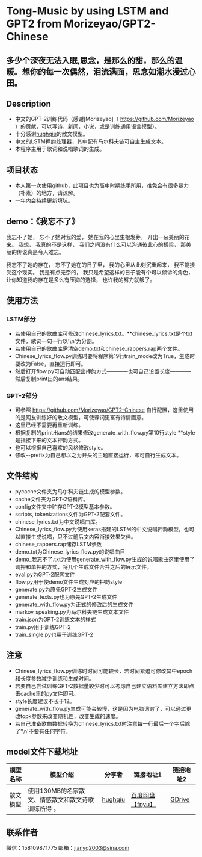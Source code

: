 # Tong-Music by using LSTM and GPT2 from Morizeyao/GPT2-Chinese
## 多少个深夜无法入眠,思念，是那么的甜，那么的温暖。想你的每一次偶然，泪流满面，思念如潮水漫过心田。
## Description

- 中文的GPT-2训练代码（感谢[Morizeyao]（ https://github.com/Morizeyao ）的贡献，可以写诗，新闻，小说，或是训练通用语言模型）。
- 十分感谢[hughqiu](https://github.com/hughqiu "hughqiu")的散文模型。
- 中文的LSTM押韵处理器，其中配有马尔科夫链可自主生成文本。
- 本程序主用于歌词和说唱歌词的生成。

## 项目状态

- 本人第一次使用github，此项目也为高中时期练手所用，难免会有很多暴力（朴素）的地方，请谅解。
- 一年内会持续更新填坑。

## demo：《我忘不了》

我忘不了她，
忘不了她对我的爱，
她在我的心里生根发芽，
开出一朵美丽的花来。
我想，
我真的不是这样，
我们之间没有什么可以沟通彼此心的桥梁，
那美丽的传说真是令人难忘。

我忘不了她的存在，
忘不了她在的日子里，
我的心里从此刻沉重起来，
我不能接受这个现实。
我是有点无奈的，
我只是希望这样的日子能有个可以倾诉的角色，
让你知道我的存在是多么有压抑的选择，
也许我的努力就够了。

## 使用方法

### LSTM部分

- 若使用自己的歌曲库可修改chinese_lyrics.txt。**chinese_lyrics.txt是个txt文件，歌词一句一行以'\n'为分割。
- 若使用自己的歌曲库需清空demo.txt和chinese_rappers.rap两个文件。
- Chinese_lyrics_flow.py训练时要将程序第19行train_mode改为True，生成时要改为False，直接运行即可。
- 然后打开flow.py可自动匹配出押韵方式————也可自己设置长度————然后复制print出的ans结果。

### GPT-2部分

- 可参照 https://github.com/Morizeyao/GPT2-Chinese 自行配置，这里使用的是网友训练好的散文模型，可使课词更富有诗情画意。
- 这里已经不需要再重新训练。
- 根据复制的print出ans的结果修改generate_with_flow.py第10行style **style是指接下来的文本押韵方式。
- 也可以根据自己喜欢的风格修改style。
- 修改--prefix为自己想以之为开头的主题直接运行，即可自行生成文本。

## 文件结构

- pycache文件夹为马尔科夫链生成的模型参数。
- cache文件夹为GPT-2语料库。
- config文件夹中贮存GPT-2模型基本参数。
- scripts, tokenizations文件为GPT-2配套文件。
- chinese_lyrics.txt为中文说唱曲库。
- Chinese_lyrics_flow.py为使用keras搭建的LSTM的中文说唱押韵模型，也可以直接生成说唱，只不过前后文内容衔接效果欠佳。
- chinese_rappers.rap储存LSTM参数
- demo.txt为Chinese_lyrics_flow.py的说唱曲目
- demo_我忘不了.txt为使用generate_with_flow.py生成的说唱歌曲这里使用了调押和单押的方式，将几个生成文件合并之后的展示文件。
- eval.py为GPT-2配套文件
- flow.py用于使demo文件生成对应的押韵style
- generate.py为原先GPT-2生成文件
- generate_texts.py也为原先GPT-2生成文件
- generate_with_flow.py为正式的修改后的生成文件
- markov_speaking.py为马尔科夫链生成文本文件
- train.json为GPT-2训练文本的样式
- train.py用于训练GPT-2
- train_single.py也用于训练GPT-2

## 注意

- Chinese_lyrics_flow.py训练时时间可能较长，若时间紧迫可修改其中epoch和长度参数减少训练和生成时间。
- 若要自己尝试训练GPT-2数据量较少时可以考虑自己建立语料库建立方法即点击cache里的py文件即可。
- style长度建议不长于12。
- generate_with_flow.py生成可能会较慢，这是因为电脑词穷了，可以通过更改topk参数来改变随机性，改变生成的速度。
- 若自己准备歌曲数据转换为chinese_lyrics.txt时注意每一行最后一个字后除了'\n'不要有任何字符。

## model文件下载地址
|  模型名称 |   模型介绍|   分享者|  链接地址1 |  链接地址2 |
| ------------ | ------------ | ------------ | ------------ | ------------ |
| 散文模型  | 使用130MB的名家散文、情感散文和散文诗歌训练所得 。  |  [hughqiu](https://github.com/hughqiu "hughqiu") | [百度网盘【fpyu】](https://pan.baidu.com/s/1nbrW5iw34GRhoTin8uU2tQ)   | [GDrive](https://drive.google.com/drive/folders/1rJC4niJKMVwixUQkuL9k5teLRnEYTmUf?usp=sharing "GDrive") |

## 联系作者

微信：158109871775
邮箱：jianyq2003@sina.com
